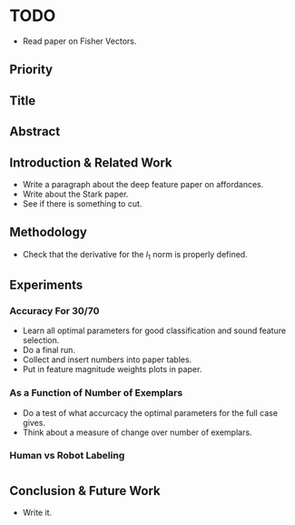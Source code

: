# TODO

* Read paper on Fisher Vectors.

## Priority

## Title

## Abstract

## Introduction & Related Work
* Write a paragraph about the deep feature paper on affordances.
* Write about the Stark paper.
* See if there is something to cut.

## Methodology
* Check that the derivative for the $l_1$ norm is properly defined. 

## Experiments

### Accuracy For 30/70
* Learn all optimal parameters for good classification and sound feature selection. 
* Do a final run. 
* Collect and insert numbers into paper tables.
* Put in feature magnitude weights plots in paper. 

### As a Function of Number of Exemplars
* Do a test of what accurcacy the optimal parameters for the full case gives.
* Think about a measure of change over number of exemplars.

### Human vs Robot Labeling
# 


## Conclusion & Future Work
* Write it.


